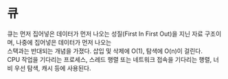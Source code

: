 # 큐
큐는 먼저 집어넣은 데이터가 먼저 나오는 성질(First In First Out)을 지닌 자료 구조이며, 나중에 집어넣은 데이터가 먼저 나오는<br/>
스택과는 반대되는 개념을 가졌다. 삽입 및 삭제에 O(1), 탐색에 O(n)이 걸린다.<br/>
CPU 작업을 기다리는 프로세스, 스레드 행렬 또는 네트워크 접속을 기다리는 행렬, 너비 우선 탐색, 캐시 등에 사용된다.
